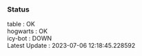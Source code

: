 ### Status


table : OK  
hogwarts : OK  
icy-bot : DOWN  
Latest Update : 2023-07-06 12:18:45.228592
